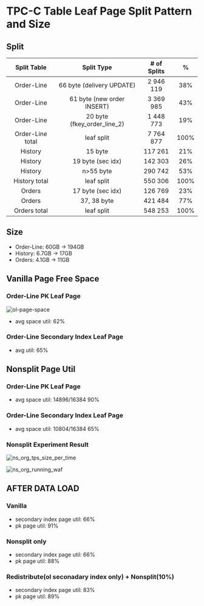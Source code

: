 # TPC-C Table Leaf Page Split Pattern and Size

## Split #
| Split Table |Split Type | # of Splits | %|
|:----------:|:-------------:|:-------------:|:-------------:|
|Order-Line |66 byte (delivery UPDATE)| 2 946 119 | 38% | 
|Order-Line |61 byte (new order INSERT)|3 369 985 | 43% | 
|Order-Line |20 byte (fkey_order_line_2)| 1 448 773 | 19% |
|Order-Line total|leaf split|7 764 877|100% |
|History| 15 byte|  117 261| 21% | 
|History| 19 byte (sec idx)| 142 303| 26%|
|History| n>55 byte| 290 742|53%|
|History total|leaf split|550 306|100% |
|Orders| 17 byte (sec idx)| 126 769| 23%| 
|Orders| 37, 38 byte| 421 484|77%|
|Orders total|leaf split|548 253|100% |

## Size
- Order-Line: 60GB -> 194GB
- History: 6.7GB -> 17GB
- Orders: 4.1GB -> 11GB

## Vanilla Page Free Space

### Order-Line PK Leaf Page
![ol-page-space](https://user-images.githubusercontent.com/55489991/126852515-fb80c77d-8aaa-4b47-ab3c-00eeb478ff15.png)
- avg space util: 62%

### Order-Line Secondary Index Leaf Page
- avg util: 65%


## Nonsplit Page Util

### Order-Line PK Leaf Page
- avg space util: 14896/16384 90%

### Order-Line Secondary Index Leaf Page
- avg space util: 10804/16384 65%

### Nonsplit Experiment Result

![ns_org_tps_size_per_time](https://user-images.githubusercontent.com/55489991/127618717-99438b22-cc3b-4e53-9611-365587a1bb9f.png)

![ns_org_running_waf](https://user-images.githubusercontent.com/55489991/127618740-088674e4-8300-4664-bc29-4d9af9f18876.png)

## AFTER DATA LOAD

### Vanilla
- secondary index page util: 66%
- pk page util: 91%

### Nonsplit only
- secondary index page util: 66%
- pk page util: 88%

### Redistribute(ol seconadary index only) + Nonsplit(10%)
- secondary index page util: 83%
- pk page util: 89%


